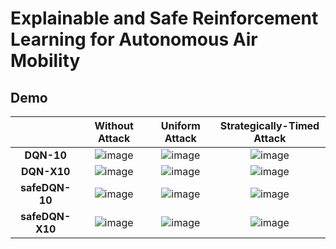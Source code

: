 # Explainable and Safe Reinforcement Learning for Autonomous Air Mobility


## Demo
|                  |         Without Attack          |             Uniform Attack              |       Strategically-Timed Attack        |
|:----------------:|:-------------------------------:|:---------------------------------------:|:---------------------------------------:|
|    **DQN-10**    | ![image](gifs/safeDQN-X10.gif)  |     ![image](gifs/safeDQN-X10.gif)      |     ![image](gifs/safeDQN-X10.gif)      |
|   **DQN-X10**    | ![image](gifs/safeDQN-X10.gif)  |     ![image](gifs/safeDQN-X10.gif)      |     ![image](gifs/safeDQN-X10.gif)      |
|  **safeDQN-10**  | ![image](gifs/safeDQN-X10.gif)  |     ![image](gifs/safeDQN-X10.gif)      |     ![image](gifs/safeDQN-X10.gif)      | 
| **safeDQN-X10**  | ![image](gifs/safeDQN-X10.gif)  | ![image](gifs/safeDQN-X10-UniAttck.gif) | ![image](gifs/safeDQN-X10-STAttack.gif) |


